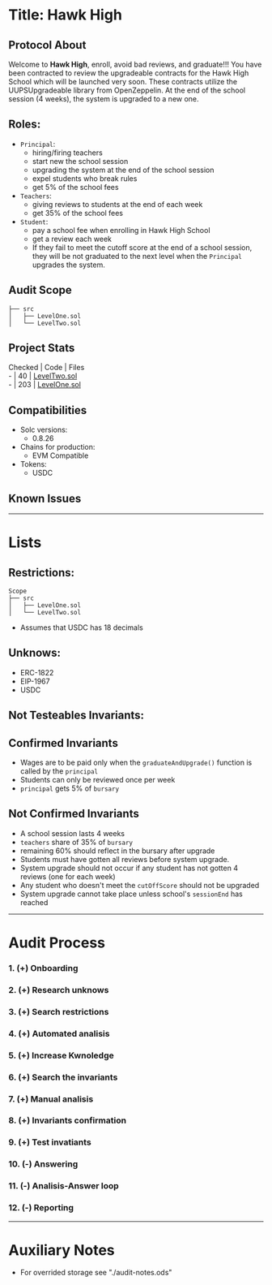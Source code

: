 # Title: Hawk High

## Protocol About
Welcome to **Hawk High**, enroll, avoid bad reviews, and graduate!!!
You have been contracted to review the upgradeable contracts for the Hawk High School which will be launched very soon.
These contracts utilize the UUPSUpgradeable library from OpenZeppelin.
At the end of the school session (4 weeks), the system is upgraded to a new one.

## Roles:
- `Principal`:
    * hiring/firing teachers
    * start new the school session
    * upgrading the system at the end of the school session
    * expel students who break rules
    * get 5% of the school fees
- `Teachers`:
    * giving reviews to students at the end of each week
    * get 35% of the school fees
- `Student`:
    * pay a school fee when enrolling in Hawk High School
    * get a review each week
    * If they fail to meet the cutoff score at the end of a school session, they will be not graduated to the next level when the `Principal` upgrades the system.


## Audit Scope

```
├── src
│   ├── LevelOne.sol
│   └── LevelTwo.sol
```
## Project Stats

 Checked | Code | Files\
    -    | 40   | [LevelTwo.sol](../src/LevelTwo.sol)\
    -    | 203  | [LevelOne.sol](../src/LevelOne.sol)


## Compatibilities
- Solc versions:
    - 0.8.26
- Chains for production:
    - EVM Compatible
- Tokens:
    - USDC

## Known Issues



--------------------------------------------------------------------

# Lists

## Restrictions:
```
Scope
├── src
│   ├── LevelOne.sol
│   └── LevelTwo.sol
```
- Assumes that USDC has 18 decimals

## Unknows:
+ ERC-1822 
+ EIP-1967
+ USDC

## Not Testeables Invariants:

## Confirmed Invariants
- Wages are to be paid only when the `graduateAndUpgrade()` function is called by the `principal`
- Students can only be reviewed once per week
- `principal` gets 5% of `bursary`

## Not Confirmed Invariants
+ A school session lasts 4 weeks
+ `teachers` share of 35% of `bursary`
+ remaining 60% should reflect in the bursary after upgrade
+ Students must have gotten all reviews before system upgrade.
+ System upgrade should not occur if any student has not gotten 4 reviews (one for each week)
+ Any student who doesn't meet the `cutOffScore` should not be upgraded
+ System upgrade cannot take place unless school's `sessionEnd` has reached


----------------------------------------------------------------------

# Audit Process

###  1. (+) Onboarding
###  2. (+) Research unknows
###  3. (+) Search restrictions
###  4. (+) Automated analisis
###  5. (+) Increase Kwnoledge
###  6. (+) Search the invariants
###  7. (+) Manual analisis
###  8. (+) Invariants confirmation
###  9. (+) Test invatiants
### 10. (-) Answering
### 11. (-) Analisis-Answer loop
### 12. (-) Reporting


----------------------------------------------------------------------

# Auxiliary Notes

- For overrided storage see "./audit-notes.ods"

